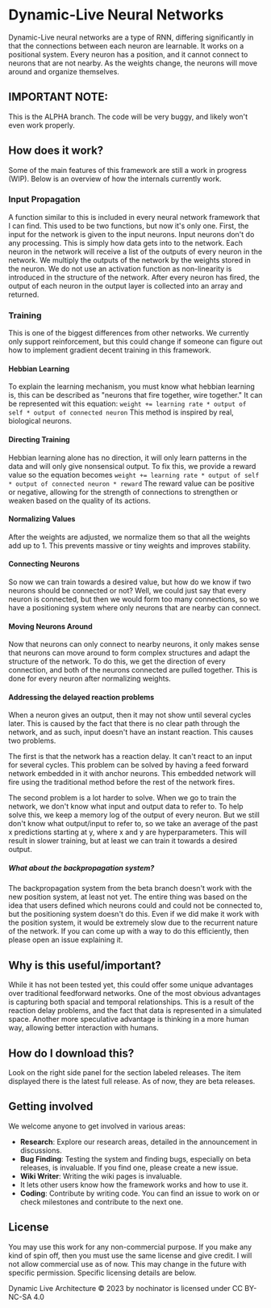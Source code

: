 # Dynamic-Live Neural Networks

Dynamic-Live neural networks are a type of RNN, differing significantly in that the connections between each neuron are learnable.
It works on a positional system.
Every neuron has a position, and it cannot connect to neurons that are not nearby.
As the weights change, the neurons will move around and organize themselves.

## IMPORTANT NOTE:

This is the ALPHA branch. The code will be very buggy, and likely won't even work properly.

## How does it work?

Some of the main features of this framework are still a work in progress (WIP). 
Below is an overview of how the internals currently work.

### Input Propagation

A function similar to this is included in every neural network framework that I can find. 
This used to be two functions, but now it's only one.
First, the input for the network is given to the input neurons.
Input neurons don't do any processing.
This is simply how data gets into to the network.
Each neuron in the network will receive a list of the outputs of every neuron in the network.
We multiply the outputs of the network by the weights stored in the neuron.
We do not use an activation function as non-linearity is introduced in the structure of the network.
After every neuron has fired, the output of each neuron in the output layer is collected into an array and returned.

### Training

This is one of the biggest differences from other networks. 
We currently only support reinforcement, but this could change if someone can figure out how to implement gradient 
decent training in this framework.

#### Hebbian Learning

To explain the learning mechanism, you must know what hebbian learning is, this can be described as "neurons that 
fire together, wire together."
It can be represented wit this equation: `weight += learning rate * output of self * output of connected neuron`
This method is inspired by real, biological neurons.

#### Directing Training

Hebbian learning alone has no direction, it will only learn patterns in the data and will only give nonsensical 
output.
To fix this, we provide a reward value so the equation becomes `weight += learning rate * output of self * output of connected neuron * reward`
The reward value can be positive or negative, allowing for the strength of connections to strengthen or weaken based on the quality of its actions.

#### Normalizing Values

After the weights are adjusted, we normalize them so that all the weights add up to 1. 
This prevents massive or tiny weights and improves stability.

#### Connecting Neurons

So now we can train towards a desired value, but how do we know if two neurons should be connected or not? 
Well, we could just say that every neuron is connected, but then we would form too many connections, so we have a 
positioning system where only neurons that are nearby can connect.

#### Moving Neurons Around

Now that neurons can only connect to nearby neurons, it only makes sense that neurons can move around to form complex 
structures and adapt the structure of the network. 
To do this, we get the direction of every connection, and both of the neurons connected are pulled together. 
This is done for every neuron after normalizing weights.

#### Addressing the delayed reaction problems

When a neuron gives an output, then it may not show until several cycles later. 
This is caused by the fact that there is no clear path through the network, and as such, input doesn't have an 
instant reaction.
This causes two problems. 

The first is that the network has a reaction delay.
It can't react to an input for several cycles.
This problem can be solved by having a feed forward network embedded in it with anchor neurons.
This embedded network will fire using the traditional method before the rest of the network fires.

The second problem is a lot harder to solve.
When we go to train the network, we don't know what input and output data to refer to.
To help solve this, we keep a memory log of the output of every neuron.
But we still don't know what output/input to refer to, so we take an average of the past x predictions starting at y, 
where x and y are hyperparameters. 
This will result in slower training, but at least we can train it towards a desired output.

##### What about the backpropagation system?

The backpropagation system from the beta branch doesn't work with the new position system, at least not yet.
The entire thing was based on the idea that users defined which neurons could and could not be connected to, but the 
positioning system doesn't do this. 
Even if we did make it work with the position system,
it would be extremely slow due to the recurrent nature of the network.
If you can come up with a way to do this efficiently, then please open an issue explaining it.

## Why is this useful/important?

While it has not been tested yet, this could offer some unique advantages over traditional feedforward networks.
One of the most obvious advantages is capturing both spacial and temporal relationships. 
This is a result of the reaction delay problems, and the fact that data is represented in a simulated space.
Another more speculative advantage is thinking in a more human way, allowing better interaction with humans.

## How do I download this?

Look on the right side panel for the section labeled releases. 
The item displayed there is the latest full release. 
As of now, they are beta releases.

## Getting involved

We welcome anyone to get involved in various areas:

- **Research**: Explore our research areas, detailed in the announcement in discussions.
- **Bug Finding**: Testing the system and finding bugs, especially on beta releases, is invaluable. 
If you find one, please create a new issue.
- **Wiki Writer**: Writing the wiki pages is invaluable. 
- It lets other users know how the framework works and how to use it.
- **Coding**: Contribute by writing code. 
You can find an issue to work on or check milestones and contribute to the next one.

## License
You may use this work for any non-commercial purpose. 
If you make any kind of spin off, then you must use the same license and give credit. 
I will not allow commercial use as of now. 
This may change in the future with specific permission.
Specific licensing details are below.

Dynamic Live Architecture © 2023 by nochinator is licensed under CC BY-NC-SA 4.0 
